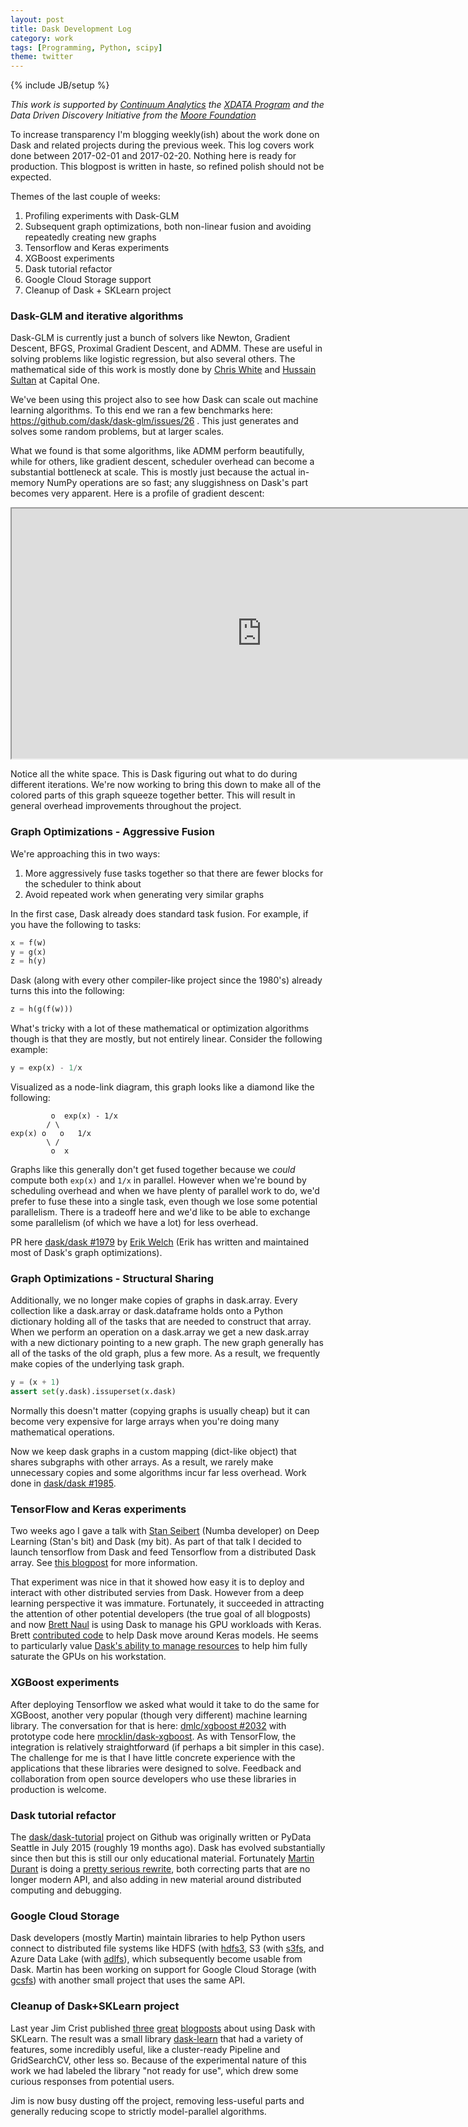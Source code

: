 ```yaml
---
layout: post
title: Dask Development Log
category: work
tags: [Programming, Python, scipy]
theme: twitter
---
```

{% include JB/setup %}

*This work is supported by [Continuum Analytics](http://continuum.io)
the [XDATA Program](http://www.darpa.mil/program/XDATA)
and the Data Driven Discovery Initiative from the [Moore
Foundation](https://www.moore.org/)*

To increase transparency I'm blogging weekly(ish) about the work done on Dask
and related projects during the previous week.  This log covers work done
between 2017-02-01 and 2017-02-20.  Nothing here is ready for production.  This
blogpost is written in haste, so refined polish should not be expected.

Themes of the last couple of weeks:

1.  Profiling experiments with Dask-GLM
2.  Subsequent graph optimizations, both non-linear fusion and avoiding
    repeatedly creating new graphs
3.  Tensorflow and Keras experiments
4.  XGBoost experiments
5.  Dask tutorial refactor
6.  Google Cloud Storage support
7.  Cleanup of Dask + SKLearn project


### Dask-GLM and iterative algorithms

Dask-GLM is currently just a bunch of solvers like Newton, Gradient Descent,
BFGS, Proximal Gradient Descent, and ADMM.  These are useful in solving
problems like logistic regression, but also several others.  The mathematical
side of this work is mostly done by [Chris White](https://github.com/moody-marlin/)
and [Hussain Sultan](https://github.com/hussainsultan) at Capital One.

We've been using this project also to see how Dask can scale out machine
learning algorithms.  To this end we ran a few benchmarks here:
https://github.com/dask/dask-glm/issues/26 .  This just generates and solves
some random problems, but at larger scales.

What we found is that some algorithms, like ADMM perform beautifully, while
for others, like gradient descent, scheduler overhead can become a substantial
bottleneck at scale.  This is mostly just because the actual in-memory
NumPy operations are so fast; any sluggishness on Dask's part becomes very
apparent.  Here is a profile of gradient descent:

<iframe src="https://cdn.rawgit.com/mrocklin/e7bcb979e147102bf9ac428ed9074000/raw/d38234f3e9072816bea98d032f1e4f9e618242c3/task-stream-glm-gradient-descent.html"
        width="800" height="400"></iframe>

Notice all the white space.  This is Dask figuring out what to do during
different iterations.  We're now working to bring this down to make all of the
colored parts of this graph squeeze together better.  This will result in
general overhead improvements throughout the project.


### Graph Optimizations - Aggressive Fusion

We're approaching this in two ways:

1.  More aggressively fuse tasks together so that there are fewer blocks for
    the scheduler to think about
2.  Avoid repeated work when generating very similar graphs

In the first case, Dask already does standard task fusion.  For example, if you
have the following to tasks:

```python
x = f(w)
y = g(x)
z = h(y)
```

Dask (along with every other compiler-like project since the 1980's)  already
turns this into the following:

```python
z = h(g(f(w)))
```

What's tricky with a lot of these mathematical or optimization algorithms
though is that they are mostly, but not entirely linear.  Consider the
following example:

```python
y = exp(x) - 1/x
```

Visualized as a node-link diagram, this graph looks like a diamond like the following:

```
         o  exp(x) - 1/x
        / \
exp(x) o   o   1/x
        \ /
         o  x
```

Graphs like this generally don't get fused together because we *could* compute
both `exp(x)` and `1/x` in parallel.  However when we're bound by scheduling
overhead and when we have plenty of parallel work to do, we'd prefer to fuse
these into a single task, even though we lose some potential parallelism.
There is a tradeoff here and we'd like to be able to exchange some parallelism
(of which we have a lot) for less overhead.

PR here [dask/dask #1979](https://github.com/dask/dask/pull/1979) by [Erik
Welch](https://github.com/eriknw) (Erik has written and maintained most of
Dask's graph optimizations).


### Graph Optimizations - Structural Sharing

Additionally, we no longer make copies of graphs in dask.array.  Every
collection like a dask.array or dask.dataframe holds onto a Python dictionary
holding all of the tasks that are needed to construct that array.  When we
perform an operation on a dask.array we get a new dask.array with a new
dictionary pointing to a new graph.  The new graph generally has all of the
tasks of the old graph, plus a few more.  As a result, we frequently make
copies of the underlying task graph.

```python
y = (x + 1)
assert set(y.dask).issuperset(x.dask)
```

Normally this doesn't matter (copying graphs is usually cheap) but it can
become very expensive for large arrays when you're doing many mathematical
operations.

Now we keep dask graphs in a custom mapping (dict-like object) that shares
subgraphs with other arrays.  As a result, we rarely make unnecessary copies
and some algorithms incur far less overhead.  Work done in
[dask/dask #1985](https://github.com/dask/dask/pull/1985).


### TensorFlow and Keras experiments

Two weeks ago I gave a talk with [Stan Seibert](https://github.com/seibert)
(Numba developer) on Deep Learning (Stan's bit) and Dask (my bit).  As part of
that talk I decided to launch tensorflow from Dask and feed Tensorflow from a
distributed Dask array. See [this
blogpost](http://matthewrocklin.com/blog/work/2017/02/11/dask-tensorflow) for
more information.

That experiment was nice in that it showed how easy it is to deploy and
interact with other distributed servies from Dask.  However from a deep
learning perspective it was immature.  Fortunately, it succeeded in attracting
the attention of other potential developers (the true goal of all blogposts)
and now [Brett Naul](https://github.com/bnaul) is using Dask to manage his GPU
workloads with Keras.  Brett [contributed
code](https://github.com/dask/distributed/pull/878) to help Dask move around
Keras models.  He seems to particularly value [Dask's ability to manage
resources](http://distributed.readthedocs.io/en/latest/resources.html) to help
him fully saturate the GPUs on his workstation.


### XGBoost experiments

After deploying Tensorflow we asked what would it take to do the same for
XGBoost, another very popular (though very different) machine learning library.
The conversation for that is here: [dmlc/xgboost
#2032](https://github.com/dmlc/xgboost/issues/2032) with prototype code here
[mrocklin/dask-xgboost](https://github.com/mrocklin/dask-xgboost).  As with
TensorFlow, the integration is relatively straightforward (if perhaps a bit
simpler in this case).  The challenge for me is that I have little concrete
experience with the applications that these libraries were designed to solve.
Feedback and collaboration from open source developers who use these libraries
in production is welcome.


### Dask tutorial refactor

The [dask/dask-tutorial](https://github.com/dask/dask-tutorial) project on
Github was originally written or PyData Seattle in July 2015 (roughly 19 months
ago).  Dask has evolved substantially since then but this is still our only
educational material.  Fortunately [Martin
Durant](http://martindurant.github.io/) is doing a [pretty
serious rewrite](https://github.com/dask/dask-tutorial/pull/29), both correcting parts that are no longer modern API, and also
adding in new material around distributed computing and debugging.


### Google Cloud Storage

Dask developers (mostly Martin) maintain libraries to help Python users connect
to distributed file systems like HDFS (with
[hdfs3](http://hdfs3.readthedocs.io/en/latest/), S3 (with
[s3fs](http://s3fs.readthedocs.io/en/latest/), and Azure Data Lake (with
[adlfs](https://github.com/Azure/azure-data-lake-store-python)), which
subsequently become usable from Dask.  Martin has been working on support for
Google Cloud Storage (with [gcsfs](https://github.com/martindurant/gcsfs)) with
another small project that uses the same API.


### Cleanup of Dask+SKLearn project

Last year Jim Crist published
[three](http://jcrist.github.io/dask-sklearn-part-1.html)
[great](http://jcrist.github.io/dask-sklearn-part-2.html)
[blogposts](http://jcrist.github.io/dask-sklearn-part-3.html) about using Dask
with SKLearn.  The result was a small library
[dask-learn](https://github.com/dask/dask-learn) that had a variety of
features, some incredibly useful, like a cluster-ready Pipeline and
GridSearchCV, other less so.  Because of the experimental nature of this work
we had labeled the library "not ready for use", which drew some curious
responses from potential users.

Jim is now busy dusting off the project, removing less-useful parts and
generally reducing scope to strictly model-parallel algorithms.
